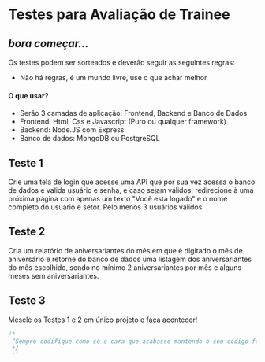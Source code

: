 # Testes para Avaliação de Trainee
## _bora começar..._

Os testes podem ser sorteados e deverão seguir as seguintes regras:

- Não há regras, é um mundo livre, use o que achar melhor

#### O que usar?
- Serão 3 camadas de aplicação: Frontend, Backend e Banco de Dados
- Frontend: Html, Css e Javascript (Puro ou qualquer framework)
- Backend: Node.JS com Express
- Banco de dados: MongoDB ou PostgreSQL

## Teste 1

Crie uma tela de login que acesse uma API que por sua vez acessa o banco de dados e valida usuário e senha, e caso sejam válidos, redirecione à uma próxima página com apenas um texto "Você está logado" e o nome completo do usuário e setor. Pelo menos 3 usuários válidos.

## Teste 2

Cria um relatório de aniversariantes do mês em que é digitado o mês de aniversário e retorne do banco de dados uma listagem dos aniversariantes do mês escolhido, sendo no mínimo 2 aniversariantes por mês e alguns meses sem aniversariantes.

## Teste 3

Mescle os Testes 1 e 2 em único projeto e faça acontecer!

``` SQL
/*
 “Sempre codifique como se o cara que acabasse mantendo o seu código fosse um psicopata violento que sabe onde você mora”. – Martin Golding
 */
 ``
